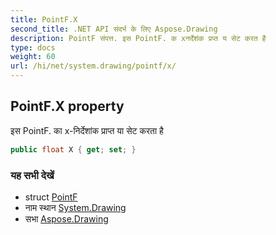 ```yaml
---
title: PointF.X
second_title: .NET API संदर्भ के लिए Aspose.Drawing
description: PointF संपत्त. इस PointF. क xनर्देशंक प्रप्त य सेट करत है
type: docs
weight: 60
url: /hi/net/system.drawing/pointf/x/
---
```

## PointF.X property

इस PointF. का x-निर्देशांक प्राप्त या सेट करता है

```csharp
public float X { get; set; }
```

### यह सभी देखें

* struct [PointF](../)
* नाम स्थान [System.Drawing](../../pointf/)
* सभा [Aspose.Drawing](../../../)


